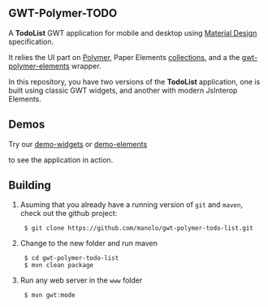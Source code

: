 ## GWT-Polymer-TODO

[0]: https://www.polymer-project.org/1.0/
[2]: http://www.google.es/design/spec/material-design/introduction.html
[3]: https://github.com/vaadin/gwt-polymer-elements
[4]: https://github.com/vaadin/gwt-api-generator
[5]: http://manolo.github.io/gwt-polymer-todo-list/demo/TodoListWidgets.html
[6]: http://manolo.github.io/gwt-polymer-todo-list/demo/TodoListElements.html

A **TodoList** GWT application for mobile and desktop using [Material Design][2] specification.

It relies the UI part on [Polymer][0], Paper Elements [collections][5], and a the [gwt-polymer-elements][3] wrapper.

In this repository, you have two versions of the **TodoList** application, one is built using classic GWT widgets, and another with modern JsInterop Elements.

## Demos
 Try our 
   [demo-widgets][5]
 or
   [demo-elements][6]

to see the application in action.

## Building

1. Asuming that you already have a running version of `git` and `maven`, check out the github project:

        $ git clone https://github.com/manolo/gwt-polymer-todo-list.git

2. Change to the new folder and run maven

        $ cd gwt-polymer-todo-list
        $ mvn clean package

3. Run any web server in the `www` folder

        $ mvn gwt:mode



